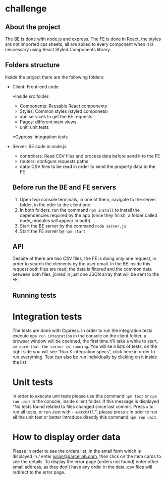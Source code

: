 # challenge

## About the project
The BE is done with node.js and express.
The FE is done in React, the styles are not imported css sheets, all are aplied to every component when it is neccessary using React Styled Components library.

## Folders structure
Inside the project there are the following folders:

* Client: Front-end code

  *Inside src folder:
    - Components: Reusable React components
    - Styles: Common styles (styled componets)
    - api: services to get the BE requests
    - Pages: different main views
    - unit: unit tests
    
  *Cypress: integration tests

* Server: BE code in node.js
  - controllers: Read CSV files and process data before send it to the FE
  - routers: configure requests paths
  - data: CSV files to be read in order to send the property data to the FE
  
  ## Before run the BE and FE servers
  1. Open two console terminals, in one of them, navigate to the server folder, in the oder to the client one.
  2. In both folders, run the command `npm install` to install the dependencies required by the app (once they finish, a folder called node_modules will appear in both)
  3. Start the BE server by the command `node server.js`
  4. Start the FE server by `npm start`
  
  ## API
  Despite of there are two CSV files, the FE is doing only one request, in order to search the elements by the user email.
  In the BE inside this request both files are read, the data is filtered and the common data between both files, joined in just one JSON array that will be sent to the FE.

  ## Running tests
  # Integration tests
  The tests are done with Cypress.
  In order to run the integration tests execute `npm run integration` in the console on the client folder, a browser window will be openned, the first time it'll take a while to start, `be sure that the server is running`.
  You will se a lists of tests, on the right side you will see "Run X integration specs", click here in order to run everything.
  Test can also be run individually by clicking on it inside the list 

  # Unit tests
  In order to execute unit tests please use this command `npm test` or `npm run unit` in the console, inside client folder.
  If this message is displayed "No tests found related to files changed since last commit. Press `a` to run all tests, or run Jest with `--watchAll`.", please press `a` in oder to run all the unit test or better introduce directly this command `npm run unit`.

  # How to display order data
  Please in order to see the orders list, in the email form which is displayed in / enter julian@parcellab.com, then click on the item cards to see the details. 
  To display the error page (orders not found) enter other email address, as they don't have any order in the data .csv files will redirect to the error page.

